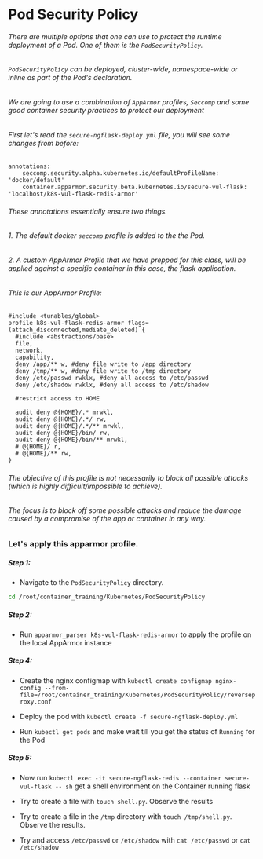 # Pod Security Policy

###### There are multiple options that one can use to protect the runtime deployment of a Pod. One of them is the `PodSecurityPolicy`.

###### `PodSecurityPolicy` can be deployed, cluster-wide, namespace-wide or inline as part of the Pod's declaration.

###### We are going to use a combination of `AppArmor` profiles, `Seccomp` and some good container security practices to protect our deployment

###### First let's read the `secure-ngflask-deploy.yml` file, you will see some changes from before:

```
annotations:
    seccomp.security.alpha.kubernetes.io/defaultProfileName:  'docker/default'
    container.apparmor.security.beta.kubernetes.io/secure-vul-flask: 'localhost/k8s-vul-flask-redis-armor'

```

###### These annotations essentially ensure two things.

###### 1. The default docker `seccomp` profile is added to the the Pod.

###### 2. A custom AppArmor Profile that we have prepped for this class, will be applied against a specific container in this case, the flask application.

###### This is our AppArmor Profile:

```
#include <tunables/global>
profile k8s-vul-flask-redis-armor flags=(attach_disconnected,mediate_deleted) {
  #include <abstractions/base>
  file,
  network,
  capability,
  deny /app/** w, #deny file write to /app directory
  deny /tmp/** w, #deny file write to /tmp directory
  deny /etc/passwd rwklx, #deny all access to /etc/passwd
  deny /etc/shadow rwklx, #deny all access to /etc/shadow

  #restrict access to HOME

  audit deny @{HOME}/.* mrwkl,
  audit deny @{HOME}/.*/ rw,
  audit deny @{HOME}/.*/** mrwkl,
  audit deny @{HOME}/bin/ rw,
  audit deny @{HOME}/bin/** mrwkl,
  # @{HOME}/ r,
  # @{HOME}/** rw,
}
```

###### The objective of this profile is not necessarily to block all possible attacks (which is highly difficult/impossible to achieve).

###### The focus is to block off some possible attacks and reduce the damage caused by a compromise of the app or container in any way.

### Let's apply this apparmor profile.


##### Step 1:

* Navigate to the `PodSecurityPolicy` directory.

```bash
cd /root/container_training/Kubernetes/PodSecurityPolicy
```


##### Step 2:

* Run `apparmor_parser k8s-vul-flask-redis-armor` to apply the profile on the local AppArmor instance


##### Step 4:

* Create the nginx configmap with `kubectl create configmap nginx-config --from-file=/root/container_training/Kubernetes/PodSecurityPolicy/reverseproxy.conf`

* Deploy the pod with `kubectl create -f secure-ngflask-deploy.yml`

* Run `kubectl get pods` and make wait till you get the status of `Running` for the Pod


##### Step 5:

* Now run `kubectl exec -it secure-ngflask-redis --container secure-vul-flask -- sh` get a shell environment on the Container running flask

* Try to create a file with `touch shell.py`. Observe the results

* Try to create a file in the `/tmp` directory with `touch /tmp/shell.py`. Observe the results.

* Try and access `/etc/passwd` or `/etc/shadow` with `cat /etc/passwd` or `cat /etc/shadow`
